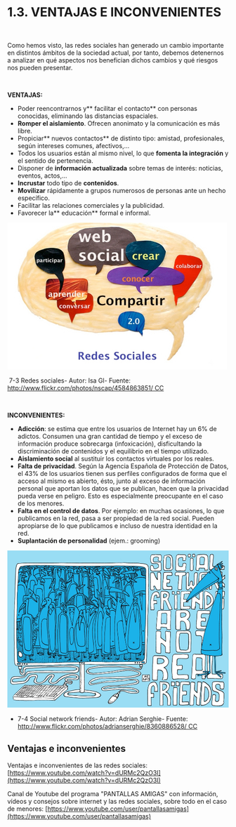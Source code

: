 
# 1.3. VENTAJAS E INCONVENIENTES

 

Como hemos visto, las redes sociales han generado un cambio importante en distintos ámbitos de la sociedad actual, por tanto, debemos detenernos a analizar en qué aspectos nos benefician dichos cambios y qué riesgos nos pueden presentar.

 

**VENTAJAS:**

- Poder reencontrarnos y** facilitar el contacto** con personas conocidas, eliminando las distancias espaciales.
- **Romper el aislamiento**. Ofrecen anonimato y la comunicación es más libre.
- Propiciar** nuevos contactos** de distinto tipo: amistad, profesionales, según intereses comunes, afectivos,...
- Todos los usuarios están al mismo nivel, lo que **fomenta la integración** y el sentido de pertenencia.
- Disponer de **información actualizada** sobre temas de interés: noticias, eventos, actos,...
- **Incrustar** todo tipo de **contenidos**.
- **Movilizar** rápidamente a grupos numerosos de personas ante un hecho específico.
- Facilitar las relaciones comerciales y la publicidad.
- Favorecer la** educación** formal e informal.


![](img/4584863851_f2490550a5.jpg)

 7-3 Redes sociales- Autor: Isa Gl- Fuente: http://www.flickr.com/photos/nscap/4584863851/ CC

 

**INCONVENIENTES:**

- **Adicción**: se estima que entre los usuarios de Internet hay un 6% de adictos. Consumen una gran cantidad de tiempo y el exceso de información produce sobrecarga (infoxicación), disficultando la discriminación de contenidos y el equilibrio en el tiempo utilizado.
- **Aislamiento social** al sustituir los contactos virtuales por los reales.
- **Falta de privacidad**. Según la Agencia Española de Protección de Datos, el 43% de los usuarios tienen sus perfiles configurados de forma que el acceso al mismo es abierto, ésto, junto al exceso de información personal que aportan los datos que se publican, hacen que la privacidad pueda verse en peligro. Esto es especialmente preocupante en el caso de los menores.
- **Falta en el control de datos**. Por ejemplo: en muchas ocasiones, lo que publicamos en la red, pasa a ser propiedad de la red social. Pueden apropiarse de lo que publicamos e incluso de nuestra identidad en la red.
- **Suplantación de personalidad** (ejem.: grooming)


![](img/8360886528_67472fd9c5_o.jpg)

- 7-4 Social network friends- Autor: Adrian Serghie- Fuente: http://www.flickr.com/photos/adrianserghie/8360886528/ CC

## Ventajas e inconvenientes

Ventajas e inconvenientes de las redes sociales: [https://www.youtube.com/watch?v=dURMc2QzO3I](https://www.youtube.com/watch?v=dURMc2QzO3I)

Canal de Youtube del programa "PANTALLAS AMIGAS" con información, vídeos y consejos sobre internet y las redes sociales, sobre todo en el caso de menores: [https://www.youtube.com/user/pantallasamigas](https://www.youtube.com/user/pantallasamigas)

